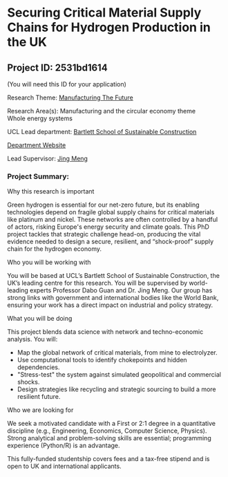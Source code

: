 # Securing Critical Material Supply Chains for Hydrogen Production in the UK

## Project ID: **2531bd1614**
(You will need this ID for your application)

Research Theme: [Manufacturing The Future](../themes/manufacturing-the-future.md)

Research Area(s):
Manufacturing and the circular economy theme<br />Whole energy systems

UCL Lead department: [Bartlett School of Sustainable Construction](../departments/bartlett-school-of-sustainable-construction.md)

[Department Website](https://www.ucl.ac.uk/bartlett/construction)

Lead Supervisor: [Jing Meng](https://profiles.ucl.ac.uk/70781)

### Project Summary:

Why this research is important

Green hydrogen is essential for our net-zero future, but its enabling technologies depend on fragile global supply chains for critical materials like platinum and nickel. These networks are often controlled by a handful of actors, risking Europe's energy security and climate goals. This PhD project tackles that strategic challenge head-on, producing the vital evidence needed to design a secure, resilient, and “shock-proof” supply chain for the hydrogen economy.

Who you will be working with

You will be based at UCL’s Bartlett School of Sustainable Construction, the UK’s leading centre for this research. You will be supervised by world-leading experts Professor Dabo Guan and Dr. Jing Meng. Our group has strong links with government and international bodies like the World Bank, ensuring your work has a direct impact on industrial and policy strategy.

What you will be doing

This project blends data science with network and techno-economic analysis. You will:

- Map the global network of critical materials, from mine to electrolyzer.
- Use computational tools to identify chokepoints and hidden dependencies.
- "Stress-test" the system against simulated geopolitical and commercial shocks.
- Design strategies like recycling and strategic sourcing to build a more resilient future.

Who we are looking for

We seek a motivated candidate with a First or 2:1 degree in a quantitative discipline (e.g., Engineering, Economics, Computer Science, Physics). Strong analytical and problem-solving skills are essential; programming experience (Python/R) is an advantage.

This fully-funded studentship covers fees and a tax-free stipend and is open to UK and international applicants.
